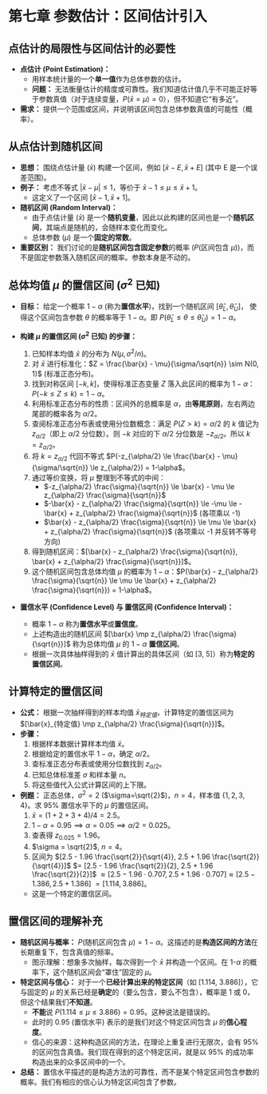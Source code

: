 # 第七章 参数估计：区间估计引入

## 点估计的局限性与区间估计的必要性

* **点估计 (Point Estimation)：**
    * 用样本统计量的一个**单一值**作为总体参数的估计。
    * **问题：** 无法衡量估计的精度或可靠性。我们知道估计值几乎不可能正好等于参数真值（对于连续变量，$P(\bar{x} = \mu) = 0$），但不知道它“有多近”。
* **需求：** 提供一个范围或区间，并说明该区间包含总体参数真值的可能性（概率）。

## 从点估计到随机区间

* **思想：** 围绕点估计量 ($\bar{x}$) 构建一个区间，例如 $[\bar{x} - E, \bar{x} + E]$ (其中 E 是一个误差范围)。
* **例子：** 考虑不等式 $|\bar{x} - \mu| \le 1$，等价于 $\bar{x} - 1 \le \mu \le \bar{x} + 1$。
    * 这定义了一个区间 $[\bar{x} - 1, \bar{x} + 1]$。
* **随机区间 (Random Interval)：**
    * 由于点估计量 ($\bar{x}$) 是一个**随机变量**，因此以此构建的区间也是一个**随机区间**，其端点是随机的，会随样本变化而变化。
    * 总体参数 ($\mu$) 是一个**固定的常数**。
* **重要区别：** 我们讨论的是**随机区间包含固定参数**的概率 ($P(\text{区间包含 } \mu)$)，而不是固定参数落入随机区间的概率。参数本身是不动的。

## 总体均值 $\mu$ 的置信区间 ($\sigma^2$ 已知)

* **目标：** 给定一个概率 $1-\alpha$ (称为**置信水平**)，找到一个随机区间 $[\hat{\theta}_L, \hat{\theta}_U]$， 使得这个区间包含参数 $\theta$ 的概率等于 $1-\alpha$。即 $P(\hat{\theta}_L \le \theta \le \hat{\theta}_U) = 1-\alpha$。
* **构建 $\mu$ 的置信区间 ($\sigma^2$ 已知) 的步骤：**
    1.  已知样本均值 $\bar{x}$ 的分布为 $N(\mu, \sigma^2/n)$。
    2.  对 $\bar{x}$ 进行标准化：$Z = \frac{\bar{x} - \mu}{\sigma/\sqrt{n}} \sim N(0, 1)$ (标准正态分布)。
    3.  找到对称区间 $[-k, k]$，使得标准正态变量 $Z$ 落入此区间的概率为 $1-\alpha$：$P(-k \le Z \le k) = 1-\alpha$。
    4.  利用标准正态分布的性质：区间外的总概率是 $\alpha$，由**等尾原则**，左右两边尾部的概率各为 $\alpha/2$。
    5.  查阅标准正态分布表或使用分位数概念：满足 $P(Z > k) = \alpha/2$ 的 $k$ 值记为 $z_{\alpha/2}$（即上 $\alpha/2$ 分位数）。则 $-k$ 对应的下 $\alpha/2$ 分位数是 $-z_{\alpha/2}$。所以 $k = z_{\alpha/2}$。
    6.  将 $k=z_{\alpha/2}$ 代回不等式 $P(-z_{\alpha/2} \le \frac{\bar{x} - \mu}{\sigma/\sqrt{n}} \le z_{\alpha/2}) = 1-\alpha$。
    7.  通过等价变换，将 $\mu$ 整理到不等式的中间：
        * $-z_{\alpha/2} \frac{\sigma}{\sqrt{n}} \le \bar{x} - \mu \le z_{\alpha/2} \frac{\sigma}{\sqrt{n}}$
        * $-\bar{x} - z_{\alpha/2} \frac{\sigma}{\sqrt{n}} \le -\mu \le -\bar{x} + z_{\alpha/2} \frac{\sigma}{\sqrt{n}}$ (各项乘以 -1)
        * $\bar{x} - z_{\alpha/2} \frac{\sigma}{\sqrt{n}} \le \mu \le \bar{x} + z_{\alpha/2} \frac{\sigma}{\sqrt{n}}$ (各项乘以 -1 并反转不等号方向)
    8.  得到随机区间：$[\bar{x} - z_{\alpha/2} \frac{\sigma}{\sqrt{n}}, \bar{x} + z_{\alpha/2} \frac{\sigma}{\sqrt{n}}]$。
    9.  这个随机区间包含总体均值 $\mu$ 的概率为 $1-\alpha$：$P(\bar{x} - z_{\alpha/2} \frac{\sigma}{\sqrt{n}} \le \mu \le \bar{x} + z_{\alpha/2} \frac{\sigma}{\sqrt{n}}) = 1-\alpha$。

* **置信水平 (Confidence Level) 与 置信区间 (Confidence Interval)：**
    * 概率 $1-\alpha$ 称为**置信水平**或**置信度**。
    * 上述构造出的随机区间 $[\bar{x} \mp z_{\alpha/2} \frac{\sigma}{\sqrt{n}}]$ 称为总体均值 $\mu$ 的 $1-\alpha$ **置信区间**。
    * 根据一次具体抽样得到的 $\bar{x}$ 值计算出的具体区间（如 [3, 5]）称为**特定的置信区间**。

## 计算特定的置信区间

* **公式：** 根据一次抽样得到的样本均值 $\bar{x}_{特定值}$，计算特定的置信区间为 $[\bar{x}_{特定值} \mp z_{\alpha/2} \frac{\sigma}{\sqrt{n}}]$。
* **步骤：**
    1.  根据样本数据计算样本均值 $\bar{x}$。
    2.  根据给定的置信水平 $1-\alpha$，确定 $\alpha/2$。
    3.  查标准正态分布表或使用分位数找到 $z_{\alpha/2}$。
    4.  已知总体标准差 $\sigma$ 和样本量 $n$。
    5.  将这些值代入公式计算区间的上下限。
* **例题：** 正态总体，$\sigma^2=2$ ($\sigma=\sqrt{2}$)，$n=4$，样本值 $\{1, 2, 3, 4\}$。求 95% 置信水平下的 $\mu$ 的置信区间。
    1.  $\bar{x} = (1+2+3+4)/4 = 2.5$。
    2.  $1-\alpha = 0.95 \implies \alpha = 0.05 \implies \alpha/2 = 0.025$。
    3.  查表得 $z_{0.025} = 1.96$。
    4.  $\sigma = \sqrt{2}$, $n=4$。
    5.  区间为 $[2.5 - 1.96 \frac{\sqrt{2}}{\sqrt{4}}, 2.5 + 1.96 \frac{\sqrt{2}}{\sqrt{4}}]$
        $= [2.5 - 1.96 \frac{\sqrt{2}}{2}, 2.5 + 1.96 \frac{\sqrt{2}}{2}]$
        $\approx [2.5 - 1.96 \cdot 0.707, 2.5 + 1.96 \cdot 0.707] \approx [2.5 - 1.386, 2.5 + 1.386]$
        $= [1.114, 3.886]$。
    * 这是一个特定的置信区间。

## 置信区间的理解补充

* **随机区间与概率：** $P(\text{随机区间包含 } \mu) = 1-\alpha$。这描述的是**构造区间的方法**在长期重复下，包含真值的频率。
    * 图示理解：想象多次抽样，每次得到一个 $\bar{x}$ 并构造一个区间。在 1-$\alpha$ 的概率下，这个随机区间会“罩住”固定的 $\mu$。
* **特定区间与信心：** 对于一个**已经计算出来的特定区间**（如 [1.114, 3.886]），它与固定的 $\mu$ 的关系已经是**确定**的（要么包含，要么不包含），概率是 1 或 0，但这个结果我们**不知道**。
    * **不能**说 $P(1.114 \le \mu \le 3.886) = 0.95$。这种说法是错误的。
    * 此时的 0.95 (置信水平) 表示的是我们对这个特定区间包含 $\mu$ 的**信心程度**。
    * 信心的来源：这种构造区间的方法，在理论上重复进行无限次，会有 95% 的区间包含真值。我们现在得到的这个特定区间，就是以 95% 的成功率构造出来的众多区间中的一个。
* **总结：** 置信水平描述的是构造方法的可靠性，而不是某个特定区间包含参数的概率。我们有相应的信心认为特定区间包含了参数。